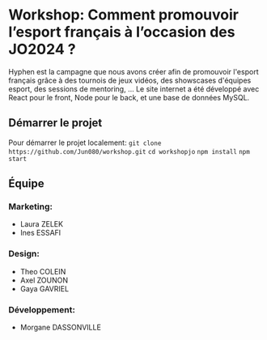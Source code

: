 # Workshop: Comment promouvoir l’esport français à l’occasion des JO2024 ?

Hyphen est la campagne que nous avons créer afin de promouvoir l'esport français grâce à des tournois de jeux vidéos, des showscases d'équipes esport, des sessions de mentoring, ...
Le site internet a été développé avec React pour le front, Node pour le back, et une base de données MySQL.

## Démarrer le projet
Pour démarrer le projet localement:
`git clone https://github.com/Jun080/workshop.git`
`cd workshopjo`
`npm install`
`npm start`

## Équipe
### Marketing:
- Laura ZELEK
- Ines ESSAFI

### Design:
- Theo COLEIN
- Axel ZOUNON
- Gaya GAVRIEL

### Développement:
- Morgane DASSONVILLE
